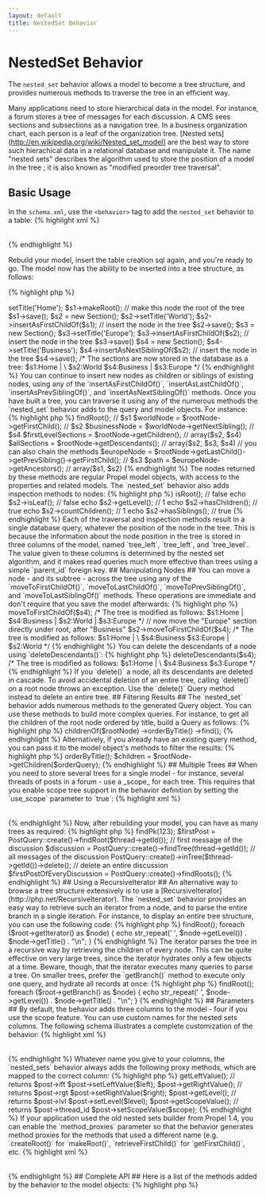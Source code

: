 ```yaml
---
layout: default
title: NestedSet Behavior
---
```


# NestedSet Behavior #

The `nested_set` behavior allows a model to become a tree structure, and provides numerous methods to traverse the tree in an efficient way.

Many applications need to store hierarchical data in the model. For instance, a forum stores a tree of messages for each discussion. A CMS sees sections and subsections as a navigation tree. In a business organization chart, each person is a leaf of the organization tree. [Nested sets](http://en.wikipedia.org/wiki/Nested_set_model] are the best way to store such hierachical data in a relational database and manipulate it. The name "nested sets" describes the algorithm used to store the position of a model in the tree ; it is also known as "modified preorder tree traversal".

## Basic Usage ##

In the `schema.xml`, use the `<behavior>` tag to add the `nested_set` behavior to a table:
{% highlight xml %}
<table name="section">
  <column name="id" required="true" primaryKey="true" autoIncrement="true" type="INTEGER" />
  <column name="title" type="VARCHAR" required="true" primaryString="true" />
  <behavior name="nested_set" />
</table>
{% endhighlight %}

Rebuild your model, insert the table creation sql again, and you're ready to go. The model now has the ability to be inserted into a tree structure, as follows:

{% highlight php %}
<?php
$s1 = new Section();
$s1->setTitle('Home');
$s1->makeRoot(); // make this node the root of the tree
$s1->save();
$s2 = new Section();
$s2->setTitle('World');
$s2->insertAsFirstChildOf($s1); // insert the node in the tree
$s2->save();
$s3 = new Section();
$s3->setTitle('Europe');
$s3->insertAsFirstChildOf($s2); // insert the node in the tree
$s3->save()
$s4 = new Section();
$s4->setTitle('Business');
$s4->insertAsNextSiblingOf($s2); // insert the node in the tree
$s4->save();
/* The sections are now stored in the database as a tree:
    $s1:Home
    |       \
$s2:World  $s4:Business
    |
$s3:Europe
*/
{% endhighlight %}

You can continue to insert new nodes as children or siblings of existing nodes, using any of the `insertAsFirstChildOf()`, `insertAsLastChildOf()`, `insertAsPrevSiblingOf()`, and `insertAsNextSiblingOf()` methods.

Once you have built a tree, you can traverse it using any of the numerous methods  the `nested_set` behavior adds to the query and model objects. For instance:

{% highlight php %}
<?php
$rootNode = SectionQuery::create()->findRoot(); // $s1
$worldNode = $rootNode->getFirstChild();        // $s2
$businessNode = $worldNode->getNextSibling();   // $s4
$firstLevelSections = $rootNode->getChildren(); // array($s2, $s4)
$allSections = $rootNode->getDescendants();     // array($s2, $s3, $s4)
// you can also chain the methods
$europeNode = $rootNode->getLastChild()->getPrevSibling()->getFirstChild();  // $s3
$path = $europeNode->getAncestors();            // array($s1, $s2)
{% endhighlight %}

The nodes returned by these methods are regular Propel model objects, with access to the properties and related models. The `nested_set` behavior also adds inspection methods to nodes:

{% highlight php %}
<?php
echo $s2->isRoot();      // false
echo $s2->isLeaf();      // false
echo $s2->getLevel();    // 1
echo $s2->hasChildren(); // true
echo $s2->countChildren(); // 1
echo $s2->hasSiblings(); // true
{% endhighlight %}

Each of the traversal and inspection methods result in a single database query, whatever the position of the node in the tree. This is because the information about the node position in the tree is stored in three columns of the model, named `tree_left`, `tree_left`, and `tree_level`. The value given to these columns is determined by the nested set algorithm, and it makes read queries much more effective than trees using a simple `parent_id` foreign key.

## Manipulating Nodes ##

You can move a node - and its subtree - across the tree using any of the `moveToFirstChildOf()`, `moveToLastChildOf()`, `moveToPrevSiblingOf()`, and `moveToLastSiblingOf()` methods. These operations are immediate and don't require that you save the model afterwards:

{% highlight php %}
<?php
// move the entire "World" section under "Business"
$s2->moveToFirstChildOf($s4);
/* The tree is modified as follows:
$s1:Home
  |
$s4:Business
  |
$s2:World
  |
$s3:Europe
*/
// now move the "Europe" section directly under root, after "Business"
$s2->moveToFirstChildOf($s4);
/* The tree is modified as follows:
    $s1:Home
    |        \
$s4:Business $s3:Europe
    |
$s2:World
*/
{% endhighlight %}

You can delete the descendants of a node using `deleteDescendants()`:

{% highlight php %}
<?php
// move the entire "World" section under "Business"
$s4->deleteDescendants($s4);
/* The tree is modified as follows:
    $s1:Home
    |        \
$s4:Business $s3:Europe
*/
{% endhighlight %}

If you `delete()` a node, all its descendants are deleted in cascade. To avoid accidental deletion of an entire tree, calling `delete()` on a root node throws an exception. Use the `delete()` Query method instead to delete an entire tree.

## Filtering Results ##

The `nested_set` behavior adds numerous methods to the generated Query object. You can use these methods to build more complex queries. For instance, to get all the children of the root node ordered by title, build a Query as follows:

{% highlight php %}
<?php
$children = SectionQuery::create()
  ->childrenOf($rootNode)
  ->orderByTitle()
  ->find();
{% endhighlight %}

Alternatively, if you already have an existing query method, you can pass it to the model object's methods to filter the results:

{% highlight php %}
<?php
$orderQuery = SectionQuery::create()->orderByTitle();
$children = $rootNode->getChildren($orderQuery);
{% endhighlight %}

## Multiple Trees ##

When you need to store several trees for a single model - for instance, several threads of posts in a forum - use a _scope_ for each tree. This requires that you enable scope tree support in the behavior definition by setting the `use_scope` parameter to `true`:

{% highlight xml %}
<table name="post">
  <column name="id" required="true" primaryKey="true" autoIncrement="true" type="INTEGER" />
  <column name="body" type="VARCHAR" required="true" primaryString="true" />
  <behavior name="nested_set">
    <parameter name="use_scope" value="true" />
    <parameter name="scope_column" value="thread_id" />
  </behavior>
  <foreign-key foreignTable="thread" onDelete="cascade">
    <reference local="thread_id" foreign="id" />
  </foreign-key>
</table>
{% endhighlight %}

Now, after rebuilding your model, you can have as many trees as required:

{% highlight php %}
<?php
$thread = ThreadQuery::create()->findPk(123);
$firstPost = PostQuery::create()->findRoot($thread->getId());  // first message of the discussion
$discussion = PostQuery::create()->findTree(thread->getId()); // all messages of the discussion
PostQuery::create()->inTree($thread->getId())->delete(); // delete an entire discussion
$firstPostOfEveryDiscussion = PostQuery::create()->findRoots();
{% endhighlight %}

## Using a RecursiveIterator ##

An alternative way to browse a tree structure extensively is to use a [RecursiveIterator](http://php.net/RecursiveIterator). The `nested_set` behavior provides an easy way to retrieve such an iterator from a node, and to parse the entire branch in a single iteration.

For instance, to display an entire tree structure, you can use the following code:

{% highlight php %}
<?php
$root = SectionQuery::create()->findRoot();
foreach ($root->getIterator() as $node) {
  echo str_repeat(' ', $node->getLevel()) . $node->getTitle() . "\n";
}
{% endhighlight %}

The iterator parses the tree in a recursive way by retrieving the children of every node. This can be quite effective on very large trees, since the iterator hydrates only a few objects at a time.

Beware, though, that the iterator executes many queries to parse a tree. On smaller trees, prefer the `getBranch()` method to execute only one query, and hydrate all records at once:

{% highlight php %}
<?php
$root = SectionQuery::create()->findRoot();
foreach ($root->getBranch() as $node) {
  echo str_repeat(' ', $node->getLevel()) . $node->getTitle() . "\n";
}
{% endhighlight %}

## Parameters ##

By default, the behavior adds three columns to the model - four if you use the scope feature. You can use custom names for the nested sets columns. The following schema illustrates a complete customization of the behavior:

{% highlight xml %}
<table name="post">
  <column name="id" required="true" primaryKey="true" autoIncrement="true" type="INTEGER" />
  <column name="lft" type="INTEGER" />
  <column name="rgt" type="INTEGER" />
  <column name="lvl" type="INTEGER" />
  <column name="thread_id" type="INTEGER" />
  <column name="body" type="VARCHAR" required="true" primaryString="true" />
  <behavior name="nested_set">
    <parameter name="left_column" value="lft" />
    <parameter name="right_column" value="rgt" />
    <parameter name="level_column" value="lvl" />
    <parameter name="use_scope" value="true" />
    <parameter name="scope_column" value="thread_id" />
  </behavior>
  <foreign-key foreignTable="thread" onDelete="cascade">
    <reference local="thread_id" foreign="id" />
  </foreign-key>
</table>
{% endhighlight %}

Whatever name you give to your columns, the `nested_sets` behavior always adds the following proxy methods, which are mapped to the correct column:

{% highlight php %}
<?php
$post->getLeftValue();         // returns $post->lft
$post->setLeftValue($left);
$post->getRightValue();        // returns $post->rgt
$post->setRightValue($right);
$post->getLevel();             // returns $post->lvl
$post->setLevel($level);
$post->getScopeValue();        // returns $post->thread_id
$post->setScopeValue($scope);
{% endhighlight %}

If your application used the old nested sets builder from Propel 1.4, you can enable the `method_proxies` parameter so that the behavior generates method proxies for the methods that used a different name (e.g. `createRoot()` for `makeRoot()`, `retrieveFirstChild()` for `getFirstChild()`, etc.

{% highlight xml %}
<table name="section">
  <column name="id" required="true" primaryKey="true" autoIncrement="true" type="INTEGER" />
  <column name="title" type="VARCHAR" required="true" primaryString="true" />
  <behavior name="nested_set">
    <parameter name="method_proxies" value="true" />
  </behavior>
</table>
{% endhighlight %}

## Complete API ##

Here is a list of the methods added by the behavior to the model objects:

{% highlight php %}
<?php
// storage columns accessors
int   getLeftValue()
$node setLeftValue(int $left)
int   getRightValue()
$node setRightValue(int $right)
int   getLevel()
$node setLevel(int $level)
// only for behavior with use_scope
int   getScopeValue()
$node setScopeValue(int $scope)

// root maker (requires calling save() afterwards)
$node makeRoot()

// inspection methods
bool  isInTree()
bool  isRoot()
bool  isLeaf()
bool  isDescendantOf()
bool  isAncestorOf()
bool  hasParent()
bool  hasPrevSibling()
bool  hasNextSibling()
bool  hasChildren()
int   countChildren()
int   countDescendants()

// tree traversal methods
$node getParent()
$node getPrevSibling()
$node getNextSibling()
array getChildren()
$node getFirstChild()
$node getLastChild()
array getSiblings($includeCurrent = false, Criteria $c = null)
array getDescendants(Criteria $c = null)
array getBranch(Criteria $c = null)
array getAncestors(Criteria $c = null)

// node insertion methods (require calling save() afterwards)
$node addChild($node)
$node insertAsFirstChildOf($node)
$node insertAsLastChildOf($node)
$node insertAsPrevSiblingOf($node)
$node insertAsNextSiblingOf($node)

// node move methods (immediate, no need to save() afterwards)
$node moveToFirstChildOf($node)
$node moveToLastChildOf($node)
$node moveToPrevSiblingOf($node)
$node moveToNextSiblingOf($node)

// deletion methods
$node deleteDescendants()

// only for behavior with method_proxies
$node createRoot()
$node retrieveParent()
$node retrievePrevSibling()
$node retrieveNextSibling()
$node retrieveFirstChild()
$node retrieveLastChild()
array getPath()
{% endhighlight %}

The behavior also adds some methods to the Query classes:

{% highlight php %}
<?php
// tree filter methods
query descendantsOf($node)
query branchOf($node)
query childrenOf($node)
query siblingsOf($node)
query ancestorsOf($node)
query rootsOf($node)
// only for behavior with use_scope
query treeRoots()
query inTree($scope = null)
coll  findRoots()
// order methods
query orderByBranch($reverse = false)
query orderByLevel($reverse = false)
// termination methods
$node findRoot($scope = null)
coll findTree($scope = null)
{% endhighlight %}

Lastly, the behavior adds a few methods to the Peer classes:

{% highlight php %}
<?php
$node retrieveRoot($scope = null)
array retrieveTree($scope = null)
int   deleteTree($scope = null)
// only for behavior with use_scope
array retrieveRoots(Criteria $c = null)
{% endhighlight %}

## TODO ##

* InsertAsParentOf
